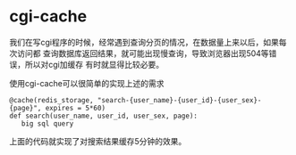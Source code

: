 cgi-cache
=========

我们在写cgi程序的时候，经常遇到查询分页的情况，在数据量上来以后，如果每次访问都
查询数据库返回结果，就可能出现慢查询，导致浏览器出现504等错误，所以对cgi加缓存
有时就显得比较必要。

使用cgi-cache可以很简单的实现上述的需求

```
@cache(redis_storage, "search-{user_name}-{user_id}-{user_sex}-{page}", expires = 5*60)
def search(user_name, user_id, user_sex, page):
   big sql query
```

上面的代码就实现了对搜索结果缓存5分钟的效果。
